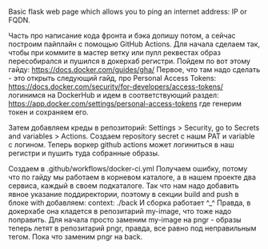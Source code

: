 Basic flask web page which allows you to ping an internet address: IP or FQDN.

Часть про написание кода фронта и бэка допишу потом, а сейчас построим пайплайн с помощью GitHub Actions.
Для начала сделаем так, чтобы при коммите в мастер ветку или пулл реквестах образ пересобирался и пушился в докерхаб регистри.
Пойдем по вот этому гайду: https://docs.docker.com/guides/gha/
Первое, что там надо сделать - это открыть следующий гайд, про Personal Access Tokens:
https://docs.docker.com/security/for-developers/access-tokens/
логинимся на DockerHub и идем в соответствующий раздел:
https://app.docker.com/settings/personal-access-tokens
где генерим токен и сохраняем его.

Затем добавляем креды в репозиторий: Settings > Security, go to Secrets and variables > Actions.
Создаем repository secret с нашм PAT и variable c логином. Теперь воркер github actions может логиниться в наш регистри и пушить туда собранные образы.

Создаем  в .github/workflows/docker-ci.yml
Получаем ошибку, потому что по гайду мы работаем в корневом каталоге, а в нашем проекте два сервиса, каждый в своем подкаталоге.
Так что нам надо добавить явное указание поддиректории, поэтому в секции build and push в блоке with добавляем:
context: ./back
И сборка работает ^_^ Правда, в докерхабе она кладется в репозитарий my-image, что тоже надо поправить. 
Для начала просто заменим my-image на pngr - образы теперь летят в репозитарий pngr, правда, все равно под неправильным тегом.
Пока что заменим pngr на back.
